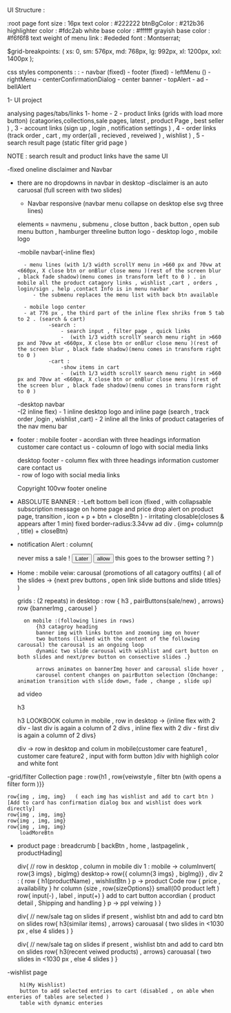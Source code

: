 UI Structure :

:root
page font size : 16px
text color : #222222
btnBgColor : #212b36
highlighter color : #fdc2ab
white base color : #ffffff
grayish base color : #f6f6f8
text weight of menu link : #ededed
font :  Montserrat;

$grid-breakpoints: (
  xs: 0,
  sm: 576px,
  md: 768px,
  lg: 992px,
  xl: 1200px,
  xxl: 1400px
); 

css styles components :  : 
    - navbar        (fixed)
    - footer        (fixed)
    - leftMenu      ()
    - rightMenu
    - centerConfirmationDialog
    - center banner
    - topAlert
    - ad
    - bellAlert

1-  UI project

analysing pages/tabs/links
1- home - 
2 - product links (grids with load more button) (catagories,collections,sale pages, latest , product Page , best seller ) , 
3 - account links (sign up , login , notification settings ) ,
4 -  order links (track order , cart , my order(all , recieved , reveiwed ) , wishlist ) , 
5 - search result page (static filter grid page )

NOTE : search result and product links have the same UI


-fixed oneline disclaimer and Navbar
- there are no dropdowns in navbar in desktop
    -disclaimer is an auto caruosal (full screen with two slides)
    - Navbar responsive (navbar menu collapse on desktop else svg three lines)

    elements = navmenu , submenu , close button , back button , open sub menu button , hamburger threeline button 
        logo - desktop logo , mobile logo
        

    -mobile navbar(-inline flex)

        - menu lines (with 1/3 width scrollY menu in >660 px and 70vw at <660px, X close btn or onBlur close menu )(rest of the screen blur , black fade shadow)(menu comes in transform left to 0 ) . in mobile all the product catagory links , wishlist ,cart , orders , login/sign , help ,contact Info is in menu navbar
           - the submenu replaces the menu list with back btn available 

        - mobile logo center
        - at 776 px , the third part of the inline flex shriks from 5 tab to 2 . (search & cart)
                -search :
                    - search input , filter page , quick links
                    -  (with 1/3 width scrollY search menu right in >660 px and 70vw at <660px, X close btn or onBlur close menu )(rest of the screen blur , black fade shadow)(menu comes in transform right to 0 )
                -cart :
                    -show items in cart  
                    -  (with 1/3 width scrollY search menu right in >660 px and 70vw at <660px, X close btn or onBlur close menu )(rest of the screen blur , black fade shadow)(menu comes in transform right to 0 )

    -desktop navbar  
    -(2 inline flex)
        - 1 inline 
            desktop logo  and inline page (search , track order ,login , wishlist ,cart)
        - 2 inline 
            all the links of product catageries of the nav menu bar    

- footer :
    mobile footer 
        - acordian with three headings 
            information
            customer care 
            contact us 
        - coloumn of logo with social media links

    desktop footer 
        - column flex with three headings 
            information
            customer care 
            contact us         
        - row of logo with social media links    

    Copyright 100vw footer oneline        

- ABSOLUTE BANNER :
        -Left bottom bell icon (fixed , with collapsable subscription message on home page and price drop alert on product page, transition , icon + p + btn + closeBtn ) 
        - irritating closable(closes & appears after 1 min) fixed border-radius:3.34vw ad div . {img+ column(p , title) + closeBtn} 

- notification Alert : 
    column(
        <p>never miss a sale !
        <button>Later</button> 
        <button>allow</button> this goes to the browser setting ? 
    )

- Home : 
    mobile veiw:
    carousal  (promotions of all catagory outfits) ( all of the slides -> {next prev buttons , open link slide buttons and slide titles} )
    
    grids :  (2 repeats)
        in desktop : 
            row { h3 , pairButtons(sale/new) , arrows}
            row {bannerImg , carousel }

        on mobile :(following lines in rows)
            {h3 catagroy heading 
            banner img with links button and zooming img on hover
            two buttons (linked with the content of the following carousal) the carousal is an ongoing loop
            dynamic two slide carousal with wishlist and cart button on both slides and next/prev button on consective slides .}

            arrows animates on bannerImg hover and carousal slide hover , 
            carousel content changes on pairButton selection (Onchange: animation transition with slide down, fade , change , slide up)

    ad video

    h3

    <!-- catagory grid -->
    h3 LOOKBOOK
    column in mobile , row in desktop -> {inline flex with 2 div - last div is again a column of 2 divs , inline flex with 2 div - first div is again a column of 2 divs}

    div -> row in desktop and colum in mobile(customer care feature1 , customer care feature2 , input with form button )div with highligh color and white font 

-grid/filter Collection page :
    row{h1 , row{veiwstyle , filter btn (with opens a filter form )}}

    row{img , img, img}   ( each img has wishlist and add to cart btn )[Add to card has confirmation dialog box and wishlist does work directly]
    row{img , img, img}
    row{img , img, img}
    row{img , img, img}
        loadMoreBtn


- product page :
    breadcrumb [ backBtn , home , lastpagelink , productHading]

    div{            // row in desktop , column in mobile
        div 1 :
        mobile -> columInvert{ row{3 imgs} , bigImg}
        desktop-> row{{ column{3 imgs} , bigImg}}
        ,
        div 2 :
        (
            row { h1(productName) , wishlistBtn }
            p -> product Code
            row { price , availability }
            hr
            column {size , row{sizeOptions}}
            small(00 product left )
            row{ input(-) , label , input(+) }
            add to cart button 
            accordian { product detail  , Shipping and handling }
            p -> ppl veiwing 
            )
    }   

    div{                // new/sale tag on slides if present , wishlist btn and add to card btn on slides
        row{ h3(similar items) , arrows}
        carouasal ( two slides in <1030 px , else 4 slides )
    }

    div{                // new/sale tag on slides if present , wishlist btn and add to card btn on slides
        row{ h3(recent veiwed products) , arrows}
        carouasal ( two slides in <1030 px , else 4 slides )
    }


-wishlist page 

        h1(My Wishlist)
        button to add selected entries to cart (disabled , on able when enteries of tables are selected )
        table with dynamic enteries 

